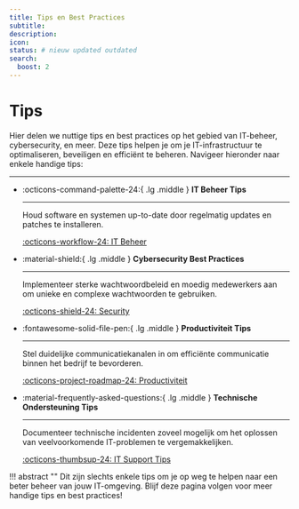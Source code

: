 ```yaml
---
title: Tips en Best Practices
subtitle:
description:
icon:
status: # nieuw updated outdated
search:
  boost: 2 
---
```


# Tips

Hier delen we nuttige tips en best practices op het gebied van IT-beheer, cybersecurity, en meer. Deze tips helpen je om je IT-infrastructuur te optimaliseren, beveiligen en efficiënt te beheren. Navigeer hieronder naar enkele handige tips:

---

<div class="grid cards" markdown>

-   :octicons-command-palette-24:{ .lg .middle } __IT Beheer Tips__

    ---

    Houd software en systemen up-to-date door regelmatig updates en patches te installeren.

    [:octicons-workflow-24: IT Beheer](../../Tips/IT/it-beheer-tips)

-   :material-shield:{ .lg .middle } __Cybersecurity Best Practices__

    ---

    Implementeer sterke wachtwoordbeleid en moedig medewerkers aan om unieke en complexe wachtwoorden te gebruiken.

    [:octicons-shield-24: Security](../../Tips/Cybersecurity/cybersecurity-bestpractices)

-   :fontawesome-solid-file-pen:{ .lg .middle } __Productiviteit Tips__

    ---

    Stel duidelijke communicatiekanalen in om efficiënte communicatie binnen het bedrijf te bevorderen.

    [:octicons-project-roadmap-24: Productiviteit](../../Tips/Productiviteit/productiviteit-tips)

-   :material-frequently-asked-questions:{ .lg .middle } __Technische Ondersteuning Tips__

    ---

    Documenteer technische incidenten zoveel mogelijk om het oplossen van veelvoorkomende IT-problemen te vergemakkelijken.

    [:octicons-thumbsup-24: IT Support Tips](../../Tips/Support/technische-support-tips)

</div>

!!! abstract ""
    Dit zijn slechts enkele tips om je op weg te helpen naar een beter beheer van jouw IT-omgeving. Blijf deze pagina volgen voor meer handige tips en best practices!